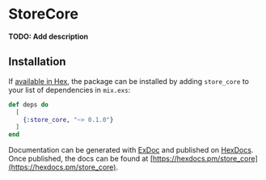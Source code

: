 # StoreCore

**TODO: Add description**

## Installation

If [available in Hex](https://hex.pm/docs/publish), the package can be installed
by adding `store_core` to your list of dependencies in `mix.exs`:

```elixir
def deps do
  [
    {:store_core, "~> 0.1.0"}
  ]
end
```

Documentation can be generated with [ExDoc](https://github.com/elixir-lang/ex_doc)
and published on [HexDocs](https://hexdocs.pm). Once published, the docs can
be found at [https://hexdocs.pm/store_core](https://hexdocs.pm/store_core).

